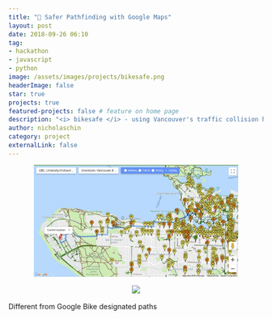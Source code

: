 ```yaml
---
title: "🚴 Safer Pathfinding with Google Maps"
layout: post
date: 2018-09-26 06:10
tag: 
- hackathon
- javascript 
- python 
image: /assets/images/projects/bikesafe.png
headerImage: false
star: true
projects: true
featured-projects: false # feature on home page
description: "<i> bikesafe </i> - using Vancouver's traffic collision history to provide cyclists safer bike routes"
author: nicholaschin
category: project
externalLink: false
---
```


<p align="center">
    <img src="/assets/images/projects/bikesafe.png" width="80%" />
</p>


<p align="center">
    <a href="https://github.com/Stoked-Theorem/VANquish-Bike-Accidents"> 
        <img src="https://img.shields.io/badge/github-bikesafe-green.svg?style=for-the-badge&logo=github">
    </a>
</p>

Different from Google 
Bike designated paths